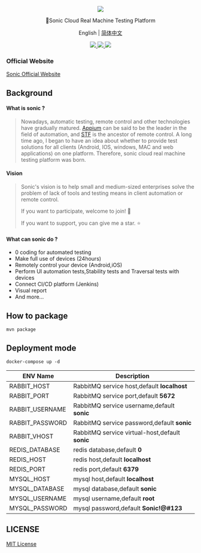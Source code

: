 <p align="center">
  <img src="https://raw.githubusercontent.com/ZhouYixun/sonic-server/main/logo.png">
</p>
<p align="center">🎉Sonic Cloud Real Machine Testing Platform</p>
<p align="center">
  <span>English |</span>
  <a href="https://github.com/ZhouYixun/sonic-server/blob/main/README_CN.md">  
     简体中文
  </a>
</p>
<p align="center">
  <a href="#">  
    <img src="https://img.shields.io/badge/release-v1.0.0-orange">
  </a>
  <a href="#">  
    <img src="https://img.shields.io/github/commit-activity/m/ZhouYixun/sonic-agent">
  </a>
  <a href="https://github.com/ZhouYixun/sonic-server/blob/main/LICENSE">  
    <img src="https://img.shields.io/github/license/ZhouYiXun/sonic-server?color=green&label=license&logo=license&logoColor=green">
  </a>
</p>

### Official Website
[Sonic Official Website](http://zhouyixun.gitee.io/sonic-official-website)
## Background

#### What is sonic ?

> Nowadays, automatic testing, remote control and other technologies have gradually matured. [Appium](https://github.com/appium/appium) can be said to be the leader in the field of automation, and [STF](https://github.com/openstf/stf) is the ancestor of remote control. A long time ago, I began to have an idea about whether to provide test solutions for all clients (Android, IOS, windows, MAC and web applications) on one platform. Therefore, sonic cloud real machine testing platform was born.

#### Vision

> Sonic's vision is to help small and medium-sized enterprises solve the problem of lack of tools and testing means in client automation or remote control.
>
>If you want to participate, welcome to join! 💪
>
>If you want to support, you can give me a star. ⭐

#### What can sonic do ?

+ 0 coding for automated testing
+ Make full use of devices (24hours)
+ Remotely control your device (Android,iOS)
+ Perform UI automation tests,Stability tests and Traversal tests with devices
+ Connect CI/CD platform (Jenkins)
+ Visual report
+ And more...

## How to package

```
mvn package
```

## Deployment mode

```
docker-compose up -d
```
|  ENV Name   | Description  |
|  ----  | ----  |
| RABBIT_HOST  | RabbitMQ service host,default **localhost** |
| RABBIT_PORT  | RabbitMQ service port,default **5672** |
| RABBIT_USERNAME  | RabbitMQ service username,default **sonic** |
| RABBIT_PASSWORD  | RabbitMQ service password,default **sonic** |
| RABBIT_VHOST  | RabbitMQ service virtual-host,default **sonic** |
| REDIS_DATABASE  | redis database,default **0** |
| REDIS_HOST  | redis host,default **localhost** |
| REDIS_PORT  | redis port,default **6379** |
| MYSQL_HOST  | mysql host,default **localhost** |
| MYSQL_DATABASE  | mysql database,default **sonic** |
| MYSQL_USERNAME  | mysql username,default **root** |
| MYSQL_PASSWORD  | mysql password,default **Sonic!@#123** |
## LICENSE

[MIT License](LICENSE)
